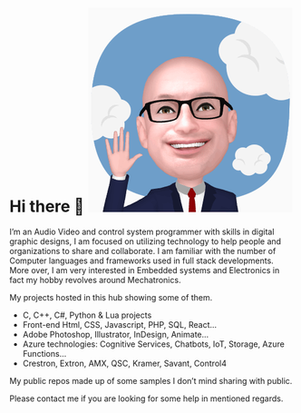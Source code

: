# Hi there 👋                    ![banner](MoeEmoji_1.gif)

I’m an Audio Video and control system programmer with skills in digital graphic designs, I am focused on utilizing technology to help people and organizations to share and collaborate.
I am familiar with the number of Computer languages and frameworks used in full stack developments.
More over, I am very interested in Embedded systems and Electronics in fact my hobby revolves around Mechatronics.

My projects hosted in this hub showing some of them.
- C, C++, C#, Python & Lua projects
- Front-end Html, CSS, Javascript, PHP, SQL, React...
- Adobe Photoshop, Illustrator, InDesign, Animate...
- Azure technologies: Cognitive Services, Chatbots, IoT, Storage, Azure Functions...
- Crestron, Extron, AMX, QSC, Kramer, Savant, Control4

My public repos made up of some samples I don’t mind sharing with public.

Please contact me if you are looking for some help in mentioned regards.
<!--
**MoesLab/MoesLab** is a ✨ _special_ ✨ repository because its `README.md` (this file) appears on your GitHub profile.

Here are some ideas to get you started:

- 🔭 I’m currently working on ...
- 🌱 I’m currently learning ...
- 👯 I’m looking to collaborate on ...
- 🤔 I’m looking for help with ...
- 💬 Ask me about ...
- 📫 How to reach me: ...
- 😄 Pronouns: ...
- ⚡ Fun fact: ...
-->
